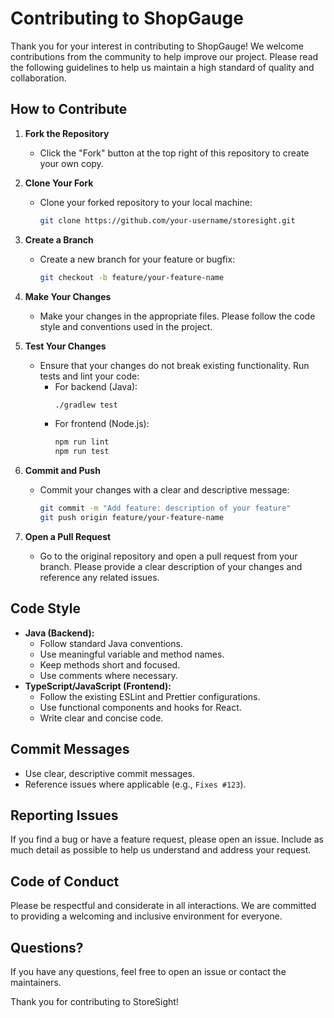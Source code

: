 # Contributing to ShopGauge

Thank you for your interest in contributing to ShopGauge! We welcome contributions from the community to help improve
our project. Please read the following guidelines to help us maintain a high standard of quality and collaboration.

## How to Contribute

1. **Fork the Repository**
    - Click the "Fork" button at the top right of this repository to create your own copy.

2. **Clone Your Fork**
    - Clone your forked repository to your local machine:

      ```bash
      git clone https://github.com/your-username/storesight.git
      ```

3. **Create a Branch**
    - Create a new branch for your feature or bugfix:

      ```bash
      git checkout -b feature/your-feature-name
      ```

4. **Make Your Changes**
    - Make your changes in the appropriate files. Please follow the code style and conventions used in the project.

5. **Test Your Changes**
    - Ensure that your changes do not break existing functionality. Run tests and lint your code:
        - For backend (Java):
          ```bash
          ./gradlew test
          ```
        - For frontend (Node.js):
          ```bash
          npm run lint
          npm run test
          ```

6. **Commit and Push**
    - Commit your changes with a clear and descriptive message:

      ```bash
      git commit -m "Add feature: description of your feature"
      git push origin feature/your-feature-name
      ```

7. **Open a Pull Request**
    - Go to the original repository and open a pull request from your branch. Please provide a clear description of your
      changes and reference any related issues.

## Code Style

- **Java (Backend):**
    - Follow standard Java conventions.
    - Use meaningful variable and method names.
    - Keep methods short and focused.
    - Use comments where necessary.
- **TypeScript/JavaScript (Frontend):**
    - Follow the existing ESLint and Prettier configurations.
    - Use functional components and hooks for React.
    - Write clear and concise code.

## Commit Messages

- Use clear, descriptive commit messages.
- Reference issues where applicable (e.g., `Fixes #123`).

## Reporting Issues

If you find a bug or have a feature request, please open an issue. Include as much detail as possible to help us
understand and address your request.

## Code of Conduct

Please be respectful and considerate in all interactions. We are committed to providing a welcoming and inclusive
environment for everyone.

## Questions?

If you have any questions, feel free to open an issue or contact the maintainers.

Thank you for contributing to StoreSight!
